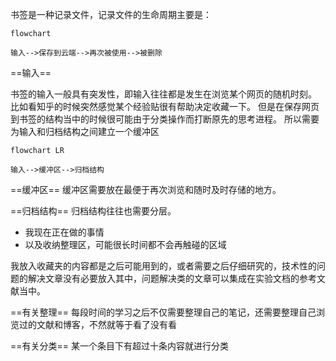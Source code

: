 书签是一种记录文件，记录文件的生命周期主要是：
```mermaid
flowchart

输入-->保存到云端-->再次被使用-->被删除

```


==输入==

书签的输入一般具有突发性，即输入往往都是发生在浏览某个网页的随机时刻。
比如看知乎的时候突然感觉某个经验贴很有帮助决定收藏一下。
但是在保存网页到书签的结构当中的时候很可能由于分类操作而打断原先的思考进程。
所以需要为输入和归档结构之间建立一个缓冲区

```mermaid
flowchart LR

输入-->缓冲区-->归档结构

```

==缓冲区==
缓冲区需要放在最便于再次浏览和随时及时存储的地方。


==归档结构==
归档结构往往也需要分层。

- 我现在正在做的事情
- 以及收纳整理区，可能很长时间都不会再触碰的区域


我放入收藏夹的内容都是之后可能用到的，或者需要之后仔细研究的，技术性的问题的解决文章没有必要放入其中，问题解决类的文章可以集成在实验文档的参考文献当中。

==有关整理==
每段时间的学习之后不仅需要整理自己的笔记，还需要整理自己浏览过的文献和博客，不然就等于看了没有看

==有关分类==
某一个条目下有超过十条内容就进行分类